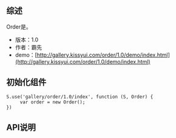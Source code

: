 ## 综述

Order是。

* 版本：1.0
* 作者：霸先
* demo：[http://gallery.kissyui.com/order/1.0/demo/index.html](http://gallery.kissyui.com/order/1.0/demo/index.html)

## 初始化组件
		
    S.use('gallery/order/1.0/index', function (S, Order) {
         var order = new Order();
    })
	
	

## API说明
